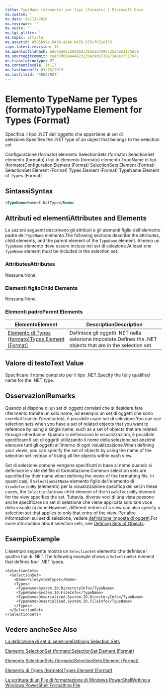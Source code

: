 ```yaml
---
title: TypeName (elemento) per tipi (formato) | Microsoft Docs
ms.custom: ''
ms.date: 09/13/2016
ms.reviewer: ''
ms.suite: ''
ms.tgt_pltfrm: ''
ms.topic: article
ms.assetid: 0595b99e-b438-4240-b47b-555cf0316f33
caps.latest.revision: 15
ms.openlocfilehash: bd5baa03c2050b2c3bbe1d7697c253d923175d39
ms.sourcegitcommit: caac7d098a448232304c9d6728e7340ec7517a71
ms.translationtype: MT
ms.contentlocale: it-IT
ms.lasthandoff: 03/16/2019
ms.locfileid: "58057927"
---
```

# <a name="typename-element-for-types-format"></a><span data-ttu-id="c33ae-102">Elemento TypeName per Types (formato)</span><span class="sxs-lookup"><span data-stu-id="c33ae-102">TypeName Element for Types (Format)</span></span>

<span data-ttu-id="c33ae-103">Specifica il tipo .NET dell'oggetto che appartiene al set di selezione.</span><span class="sxs-lookup"><span data-stu-id="c33ae-103">Specifies the .NET type of an object that belongs to the selection set.</span></span>

<span data-ttu-id="c33ae-104">Configurazione (formato) elemento SelectionSets (formato) SelectionSet elemento (formato) i tipi di elemento (formato) elemento TypeName di tipi (formato)</span><span class="sxs-lookup"><span data-stu-id="c33ae-104">Configuration Element (Format) SelectionSets Element (Format) SelectionSet Element (Format) Types Element (Format) TypeName Element of Types (Format)</span></span>

## <a name="syntax"></a><span data-ttu-id="c33ae-105">Sintassi</span><span class="sxs-lookup"><span data-stu-id="c33ae-105">Syntax</span></span>

```xml
<TypeName>Nameof.NetType</Name>
```

## <a name="attributes-and-elements"></a><span data-ttu-id="c33ae-106">Attributi ed elementi</span><span class="sxs-lookup"><span data-stu-id="c33ae-106">Attributes and Elements</span></span>

<span data-ttu-id="c33ae-107">Le sezioni seguenti descrivono gli attributi e gli elementi figlio dell'elemento padre del `TypeName` elemento.</span><span class="sxs-lookup"><span data-stu-id="c33ae-107">The following sections describe the attributes, child elements, and the parent element of the `TypeName` element.</span></span> <span data-ttu-id="c33ae-108">Almeno un `TypeName` elemento deve essere incluso nel set di selezione.</span><span class="sxs-lookup"><span data-stu-id="c33ae-108">At least one `TypeName` element must be included in the selection set.</span></span>

### <a name="attributes"></a><span data-ttu-id="c33ae-109">Attributes</span><span class="sxs-lookup"><span data-stu-id="c33ae-109">Attributes</span></span>

<span data-ttu-id="c33ae-110">Nessuna.</span><span class="sxs-lookup"><span data-stu-id="c33ae-110">None.</span></span>

### <a name="child-elements"></a><span data-ttu-id="c33ae-111">Elementi figlio</span><span class="sxs-lookup"><span data-stu-id="c33ae-111">Child Elements</span></span>

<span data-ttu-id="c33ae-112">Nessuna.</span><span class="sxs-lookup"><span data-stu-id="c33ae-112">None.</span></span>

### <a name="parent-elements"></a><span data-ttu-id="c33ae-113">Elementi padre</span><span class="sxs-lookup"><span data-stu-id="c33ae-113">Parent Elements</span></span>

|<span data-ttu-id="c33ae-114">Elemento</span><span class="sxs-lookup"><span data-stu-id="c33ae-114">Element</span></span>|<span data-ttu-id="c33ae-115">Description</span><span class="sxs-lookup"><span data-stu-id="c33ae-115">Description</span></span>|
|-------------|-----------------|
|[<span data-ttu-id="c33ae-116">Elemento di Types (formato)</span><span class="sxs-lookup"><span data-stu-id="c33ae-116">Types Element (Format)</span></span>](./types-element-for-selectionset-format.md)|<span data-ttu-id="c33ae-117">Definisce gli oggetti .NET nella selezione impostate.</span><span class="sxs-lookup"><span data-stu-id="c33ae-117">Defines the .NET objects that are in the selection set.</span></span>|

## <a name="text-value"></a><span data-ttu-id="c33ae-118">Valore di testo</span><span class="sxs-lookup"><span data-stu-id="c33ae-118">Text Value</span></span>

<span data-ttu-id="c33ae-119">Specificare il nome completo per il tipo .NET.</span><span class="sxs-lookup"><span data-stu-id="c33ae-119">Specify the fully qualified name for the .NET type.</span></span>

## <a name="remarks"></a><span data-ttu-id="c33ae-120">Osservazioni</span><span class="sxs-lookup"><span data-stu-id="c33ae-120">Remarks</span></span>

<span data-ttu-id="c33ae-121">Quando si dispone di un set di oggetti correlati che si desidera fare riferimento tramite un solo nome, ad esempio un set di oggetti che sono correlati tramite l'ereditarietà, è possibile usare set di selezione.</span><span class="sxs-lookup"><span data-stu-id="c33ae-121">You can use selection sets when you have a set of related objects that you want to reference by using a single name, such as a set of objects that are related through inheritance.</span></span> <span data-ttu-id="c33ae-122">Quando si definiscono le visualizzazioni, è possibile specificare il set di oggetti utilizzando il nome della selezione set anziché elencare tutti gli oggetti all'interno di ogni visualizzazione.</span><span class="sxs-lookup"><span data-stu-id="c33ae-122">When defining your views, you can specify the set of objects by using the name of the selection set instead of listing all the objects within each view.</span></span>

<span data-ttu-id="c33ae-123">Set di selezione comune vengono specificati in base al nome quando si definisce le viste del file di formattazione.</span><span class="sxs-lookup"><span data-stu-id="c33ae-123">Common selection sets are specified by their name when defining the views of the formatting file.</span></span> <span data-ttu-id="c33ae-124">In questi casi, il `SelectionSetName` elemento figlio dell'elemento di `ViewSelectedBy` (elemento) per la visualizzazione specifica del set.</span><span class="sxs-lookup"><span data-stu-id="c33ae-124">In these cases, the `SelectionSetName` child element of the `ViewSelectedBy` element for the view specifies the set.</span></span> <span data-ttu-id="c33ae-125">Tuttavia, diverse voci di una vista possono anche specificare un set di selezione che viene applicata solo tale voce della visualizzazione.</span><span class="sxs-lookup"><span data-stu-id="c33ae-125">However, different entries of a view can also specify a selection set that applies to only that entry of the view.</span></span> <span data-ttu-id="c33ae-126">Per altre informazioni sui set di selezione, vedere [definizione imposta di oggetti](./defining-selection-sets.md).</span><span class="sxs-lookup"><span data-stu-id="c33ae-126">For more information about selection sets, see [Defining Sets of Objects](./defining-selection-sets.md).</span></span>

## <a name="example"></a><span data-ttu-id="c33ae-127">Esempio</span><span class="sxs-lookup"><span data-stu-id="c33ae-127">Example</span></span>

<span data-ttu-id="c33ae-128">L'esempio seguente mostra un `SelectionSet` elemento che definisce i quattro tipi di .NET.</span><span class="sxs-lookup"><span data-stu-id="c33ae-128">The following example shows a `SelectionSet` element that defines four .NET types.</span></span>

```
<SelectionSets>
  <SelectionSet>
    <Name>FileSystemTypes</Name>
    <Types>
     <TypeName>System.IO.DirectoryInfo</TypeName>
     <TypeName>System.IO.FileInfo</TypeName>
     <TypeName>Deserialized.System.IO.DirectoryInfo</TypeName>
     <TypeName>Deserialized.System.IO.FileInfo</TypeName>
    </Types>
  </SelectionSet>
</SelectionSets>
```

## <a name="see-also"></a><span data-ttu-id="c33ae-129">Vedere anche</span><span class="sxs-lookup"><span data-stu-id="c33ae-129">See Also</span></span>

[<span data-ttu-id="c33ae-130">La definizione di set di selezione</span><span class="sxs-lookup"><span data-stu-id="c33ae-130">Defining Selection Sets</span></span>](./defining-selection-sets.md)

[<span data-ttu-id="c33ae-131">Elemento SelectionSet (formato)</span><span class="sxs-lookup"><span data-stu-id="c33ae-131">SelectionSet Element (Format)</span></span>](./selectionset-element-format.md)

[<span data-ttu-id="c33ae-132">Elemento SelectionSets (formato)</span><span class="sxs-lookup"><span data-stu-id="c33ae-132">SelectionSets Element (Format)</span></span>](./selectionsets-element-format.md)

[<span data-ttu-id="c33ae-133">Elemento di Types (formato)</span><span class="sxs-lookup"><span data-stu-id="c33ae-133">Types Element (Format)</span></span>](./types-element-for-selectionset-format.md)

[<span data-ttu-id="c33ae-134">La scrittura di un File di formattazione di Windows PowerShell</span><span class="sxs-lookup"><span data-stu-id="c33ae-134">Writing a Windows PowerShell Formatting File</span></span>](./writing-a-powershell-formatting-file.md)
